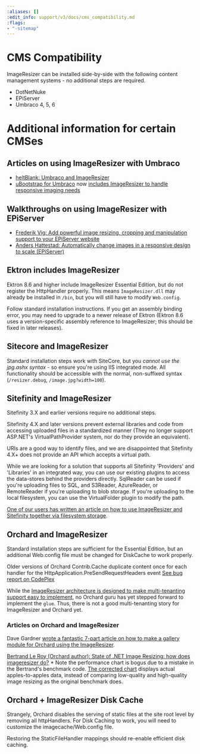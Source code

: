 ```yaml
---
:aliases: []
:edit_info: support/v3/docs/cms_compatibility.md
:flags:
- "-sitemap"
---
```


# CMS Compatibility

ImageResizer can be installed side-by-side with the following content management systems - no additional steps are required.

* DotNetNuke
* EPiServer
* Umbraco 4, 5, 6


# Additional information for certain CMSes

## Articles on using ImageResizer with Umbraco

* [heltBlank: Umbraco and ImageResizer](http://heltblank.wordpress.com/2012/02/13/imageresizing-net-and-umbraco-5-jupiter/)
* [uBootstrap for Umbraco](http://our.umbraco.org/projects/starter-kits/ubootstrap) now [includes ImageResizer to handle responsive imaging needs](http://jlusar.es/ubootstrap-fluent-layout)


## Walkthroughs on using ImageResizer with EPiServer

* [Frederik Vig: Add powerful image resizing, cropping and manipulation support to your EPiServer website](http://www.frederikvig.com/2013/01/add-powerful-image-resizing-cropping-and-manipulation-support-to-your-episerver-website/)
* [Anders Hattestad: Automatically change images in a responsive design to scale (EPiServer)](http://world.episerver.com/Blogs/Anders-Hattestad/Dates/2012/8/Automatically-change-images-in-a-responsive-design-to-scale/)


## Ektron includes ImageResizer

Ektron 8.6 and higher include ImageResizer Essential Edition, but do not register the HttpHandler properly. This means `ImageResizer.dll` may already be installed in `/bin`, but you will still have to modify `Web.config`.

Follow standard installation instructions. If you get an assembly binding error, you may need to upgrade to a newer release of Ektron (Ektron 8.6 uses a version-specific assembly reference to ImageResizer; this should be fixed in later releases).

## Sitecore and ImageResizer

Standard installation steps work with SiteCore, but you *cannot use the jpg.ashx syntax* - so ensure you're using IIS integrated mode. All functionality should be accessible with the normal, non-suffixed syntax (`/resizer.debug`, `/image.jpg?width=100`).

## Sitefinity and ImageResizer

Sitefinity 3.X and earlier versions require no additional steps.

Sitefinity 4.X and later versions prevent external libraries and code from accessing uploaded files in a standardized manner (They no longer support ASP.NET's VirtualPathProvider system, nor do they provide an equivalent). 

URIs are a good way to identify files, and we are disappointed that Sitefinity 4.X+ does not provide an API which accepts a virtual path.

While we are looking for a solution that supports all Sitefinity 'Providers' and 'Libraries' in an integrated way, you can use our existing plugins to access the data-stores behind the providers directly. SqlReader can be used if you're uploading files to SQL, and S3Reader, AzureReader, or RemoteReader if you're uploading to blob storage. If you're uploading to the local filesystem, you can use the VirtualFolder plugin to modify the path. 

[One of our users has written an article on how to use ImageResizer and Sitefinity together via filesystem storage](http://blog.falafel.com/Blogs/guest-posts/2013/04/11/how-to-use-the-imageresizer-library-within-sitefinity).


## Orchard and ImageResizer

Standard installation steps are sufficient for the Essential Edition, but an additional Web.config file must be changed for DiskCache to work properly.

Older versions of Orchard Contrib.Cache  duplicate content once for each handler for the HttpApplication.PreSendRequestHeaders event [See bug report on CodePlex](http://stackoverflow.com/questions/14777337/imageresizer-net-with-cache-plugin-causing-duplicate-output-cache)

While the [ImageResizer architecture is designed to make multi-tenanting support easy to implement](/docs/extend/multi-tenanting), no Orchard guru has yet stepped forward to implement the `glue`. Thus, there is not a good multi-tenanting story for ImageResizer and Orchard yet.


### Articles on Orchard and ImageResizer

Dave Gardner [wrote a fantastic 7-part article on how to make a gallery module for Orchard using the ImageResizer](http://bigsitesdoneright.com/big-blog/orchard-cascade-gallery-tutorial-series).

[Bertrand Le Roy (Orchard author): State of .NET Image Resizing: how does imageresizer do?](http://weblogs.asp.net/bleroy/archive/2011/10/22/state-of-net-image-resizing-how-does-imageresizer-do.aspx) * Note the performance chart is bogus due to a mistake in the Bertrand's benchmark code. [The corrected chart](http://downloads.imageresizing.net/Oct29-2011-comparison.png) displays actual apples-to-apples data, instead of comparing low-quality and high-quality image resizing as the original benchmark does.


## Orchard + ImageResizer Disk Cache

Strangely, Orchard disables the serving of static files at the site root level by removing all httpHandlers. For Disk Caching to work, you will need to customize the imagecache/Web.config file. 

Restoring the StaticFileHandler mappings should re-enable efficient disk caching. 

  <?xml version="1.0"?>
  <configuration>
    <system.web>
      <authorization>
        <deny users="*" />
      </authorization>
      <httpHandlers>
        <!-- iis6 - for any request in this location, return via managed static file handler -->
        <add path="*" verb="*" type="System.Web.StaticFileHandler" />
      </httpHandlers>
    <system.webServer>
      <validation validateIntegratedModeConfiguration="false"/>
      <handlers accessPolicy="Script,Read">
        <!--
        iis7 - for any request to a file exists on disk, return it via native http module.
        accessPolicy 'Script' is to allow for a managed 404 page.
        -->
        <add name="imagecache" path="*" verb="*" modules="StaticFileModule" preCondition="integratedMode" resourceType="File" requireAccess="Read" />
      </handlers>
    </system.webServer>
  </configuration>